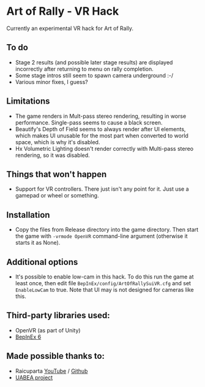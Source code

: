 Art of Rally - VR Hack
============
Currently an experimental VR hack for Art of Rally.

To do
--------
* Stage 2 results (and possible later stage results) are displayed incorrectly after returning to menu on rally completion.
* Some stage intros still seem to spawn camera underground :-/
* Various minor fixes, I guess?

Limitations
--------
* The game renders in Mult-pass stereo rendering, resulting in worse performance. Single-pass seems to cause a black screen.
* Beautify's Depth of Field seems to always render after UI elements, which makes UI unusable for the most part when converted to world space, which is why it's disabled.
* Hx Volumetric Lighting doesn't render correctly with Multi-pass stereo rendering, so it was disabled.

Things that won't happen
--------
* Support for VR controllers. There just isn't any point for it. Just use a gamepad or wheel or something.

Installation
--------
* Copy the files from Release directory into the game directory. Then start the game with ```-vrmode OpenVR``` command-line argument (otherwise it starts it as None).

Additional options
--------
* It's possible to enable low-cam in this hack. To do this run the game at least once, then edit file ```BepInEx/config/ArtOfRallySuiVR.cfg``` and set ```EnableLowCam``` to true. Note that UI may is not designed for cameras like this.

Third-party libraries used:
--------
* OpenVR (as part of Unity)
* [BepInEx 6](https://builds.bepinex.dev/projects/bepinex_be)

Made possible thanks to:
--------
* Raicuparta [YouTube](https://www.youtube.com/watch?v=Gt_kIrmTl44) / [Github](https://github.com/Raicuparta)
* [UABEA project](https://github.com/nesrak1/UABEA/)

